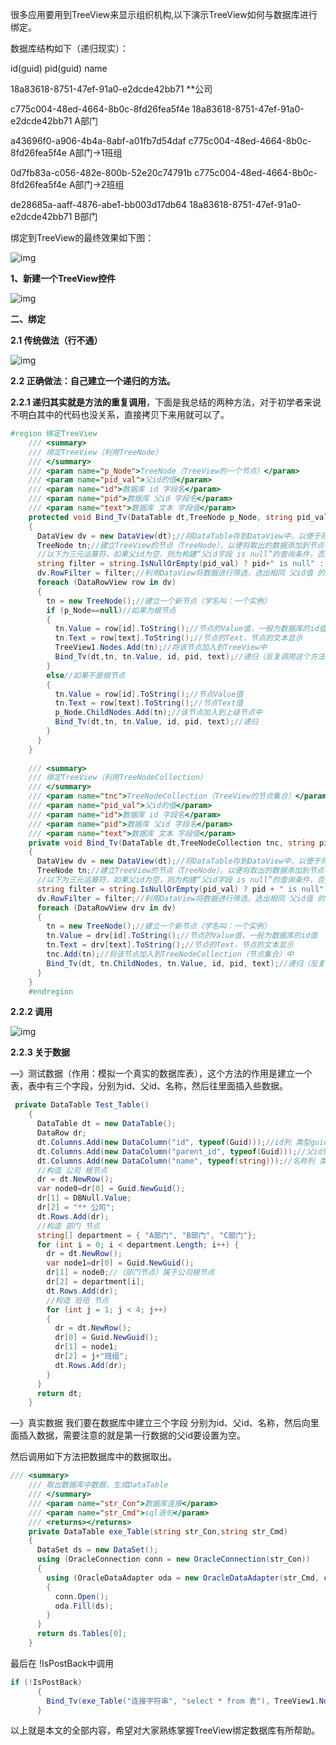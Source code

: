 很多应用要用到TreeView来显示组织机构,以下演示TreeView如何与数据库进行绑定。

数据库结构如下（递归现实）：

id(guid)                                                                    pid(guid)                                                                   name

18a83618-8751-47ef-91a0-e2dcde42bb71                                                                                          **公司

c775c004-48ed-4664-8b0c-8fd26fea5f4e        18a83618-8751-47ef-91a0-e2dcde42bb71           A部门

a43696f0-a906-4b4a-8abf-a01fb7d54daf        c775c004-48ed-4664-8b0c-8fd26fea5f4e              A部门->1班组

0d7fb83a-c056-482e-800b-52e20c74791b      c775c004-48ed-4664-8b0c-8fd26fea5f4e              A部门->2班组

de28685a-aaff-4876-abe1-bb003d17db64      18a83618-8751-47ef-91a0-e2dcde42bb71            B部门

绑定到TreeView的最终效果如下图：

![img](http://zsrimg.ikafan.com/file_images/article/201507/2015731153519668.png?2015631153535)

**1、新建一个TreeView控件**

![img](http://zsrimg.ikafan.com/file_images/article/201507/2015731153606742.png?2015631153616)

**二、绑定**

**2.1 传统做法（行不通）**

![img](http://zsrimg.ikafan.com/file_images/article/201507/2015731153642663.png?2015631153718)

**2.2 正确做法：自己建立一个递归的方法。**

**2.2.1 递归其实就是方法的重复调用**，下面是我总结的两种方法，对于初学者来说不明白其中的代码也没关系，直接拷贝下来用就可以了。

```c#
#region 绑定TreeView
    /// <summary>
    /// 绑定TreeView（利用TreeNode）
    /// </summary>
    /// <param name="p_Node">TreeNode（TreeView的一个节点）</param>
    /// <param name="pid_val">父id的值</param>
    /// <param name="id">数据库 id 字段名</param>
    /// <param name="pid">数据库 父id 字段名</param>
    /// <param name="text">数据库 文本 字段值</param>
    protected void Bind_Tv(DataTable dt,TreeNode p_Node, string pid_val, string id, string pid, string text)
    {
      DataView dv = new DataView(dt);//将DataTable存到DataView中，以便于筛选数据
      TreeNode tn;//建立TreeView的节点（TreeNode），以便将取出的数据添加到节点中
      //以下为三元运算符，如果父id为空，则为构建“父id字段 is null”的查询条件，否则构建“父id字段=父id字段值”的查询条件
      string filter = string.IsNullOrEmpty(pid_val) ? pid+" is null" :  string.Format(pid+"='{0}'", pid_val);
      dv.RowFilter = filter;//利用DataView将数据进行筛选，选出相同 父id值 的数据
      foreach (DataRowView row in dv)
      {
        tn = new TreeNode();//建立一个新节点（学名叫：一个实例）
        if (p_Node==null)//如果为根节点
        {
          tn.Value = row[id].ToString();//节点的Value值，一般为数据库的id值
          tn.Text = row[text].ToString();//节点的Text，节点的文本显示
          TreeView1.Nodes.Add(tn);//将该节点加入到TreeView中
          Bind_Tv(dt,tn, tn.Value, id, pid, text);//递归（反复调用这个方法，直到把数据取完为止）
        }
        else//如果不是根节点
        {
          tn.Value = row[id].ToString();//节点Value值
          tn.Text = row[text].ToString();//节点Text值
          p_Node.ChildNodes.Add(tn);//该节点加入到上级节点中
          Bind_Tv(dt,tn, tn.Value, id, pid, text);//递归
        }
      }
    }
 
    /// <summary>
    /// 绑定TreeView（利用TreeNodeCollection）
    /// </summary>
    /// <param name="tnc">TreeNodeCollection（TreeView的节点集合）</param>
    /// <param name="pid_val">父id的值</param>
    /// <param name="id">数据库 id 字段名</param>
    /// <param name="pid">数据库 父id 字段名</param>
    /// <param name="text">数据库 文本 字段值</param>
    private void Bind_Tv(DataTable dt,TreeNodeCollection tnc, string pid_val, string id, string pid, string text)
    {
      DataView dv = new DataView(dt);//将DataTable存到DataView中，以便于筛选数据
      TreeNode tn;//建立TreeView的节点（TreeNode），以便将取出的数据添加到节点中
      //以下为三元运算符，如果父id为空，则为构建“父id字段 is null”的查询条件，否则构建“父id字段=父id字段值”的查询条件
      string filter = string.IsNullOrEmpty(pid_val) ? pid + " is null" : string.Format(pid + "='{0}'", pid_val);
      dv.RowFilter = filter;//利用DataView将数据进行筛选，选出相同 父id值 的数据
      foreach (DataRowView drv in dv)
      {
        tn = new TreeNode();//建立一个新节点（学名叫：一个实例）
        tn.Value = drv[id].ToString();//节点的Value值，一般为数据库的id值
        tn.Text = drv[text].ToString();//节点的Text，节点的文本显示
        tnc.Add(tn);//将该节点加入到TreeNodeCollection（节点集合）中
        Bind_Tv(dt, tn.ChildNodes, tn.Value, id, pid, text);//递归（反复调用这个方法，直到把数据取完为止）
      }
    }
    #endregion
```

**2.2.2 调用**

![img](http://zsrimg.ikafan.com/file_images/article/201507/2015731153826416.png?2015631153838)

**2.2.3 关于数据**

—》测试数据（作用：模拟一个真实的数据库表），这个方法的作用是建立一个表，表中有三个字段，分别为id、父id、名称，然后往里面插入些数据。

```c#
 private DataTable Test_Table()
    {
      DataTable dt = new DataTable();
      DataRow dr;
      dt.Columns.Add(new DataColumn("id", typeof(Guid)));//id列 类型guid
      dt.Columns.Add(new DataColumn("parent_id", typeof(Guid)));//父id列 类型guid
      dt.Columns.Add(new DataColumn("name", typeof(string)));//名称列 类型string
      //构造 公司 根节点
      dr = dt.NewRow();
      var node0=dr[0] = Guid.NewGuid();
      dr[1] = DBNull.Value;
      dr[2] = "** 公司";
      dt.Rows.Add(dr);
      //构造 部门 节点
      string[] department = { "A部门", "B部门", "C部门"};
      for (int i = 0; i < department.Length; i++) {
        dr = dt.NewRow();
        var node1=dr[0] = Guid.NewGuid();
        dr[1] = node0;//（部门节点）属于公司根节点
        dr[2] = department[i];
        dt.Rows.Add(dr);
        //构造 班组 节点
        for (int j = 1; j < 4; j++)
        {
          dr = dt.NewRow();
          dr[0] = Guid.NewGuid();
          dr[1] = node1;
          dr[2] = j+"班组";
          dt.Rows.Add(dr);
        }
      }
      return dt;
    }
```

—》真实数据 我们要在数据库中建立三个字段 分别为id、父id、名称，然后向里面插入数据，需要注意的就是第一行数据的父id要设置为空。

然后调用如下方法把数据库中的数据取出。

```c#
/// <summary>
    /// 取出数据库中数据，生成DataTable
    /// </summary>
    /// <param name="str_Con">数据库连接</param>
    /// <param name="str_Cmd">sql语句</param>
    /// <returns></returns>
    private DataTable exe_Table(string str_Con,string str_Cmd)
    {
      DataSet ds = new DataSet();
      using (OracleConnection conn = new OracleConnection(str_Con))
      {
        using (OracleDataAdapter oda = new OracleDataAdapter(str_Cmd, conn))
        {
          conn.Open();
          oda.Fill(ds);
        }
      }
      return ds.Tables[0];
    }
```

最后在 !IsPostBack中调用

```c#
if (!IsPostBack)
      {
        Bind_Tv(exe_Table("连接字符串", "select * from 表"), TreeView1.Nodes, null, "id字段", "父id字段", "名称字段");
      }
```

以上就是本文的全部内容，希望对大家熟练掌握TreeView绑定数据库有所帮助。
